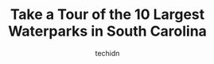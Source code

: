 ---
layout: ampstory
image: https://i0.wp.com/paketmu.com/wp-content/uploads/2023/06/richardsons-lake-water-park-0-in-south-carolina-1686368516.jpeg?resize=640,853
author: techidn
featured: false
description: Explore the diverse Waterpark scene in South Carolina, home to an incredible selection of 10 establishments catering to every taste. Whether youre in search of iconic favorites or undiscove
title: Take a Tour of the 10 Largest Waterparks in South Carolina
cover:
   title: Take a Tour of the 10 Largest Waterparks in South Carolina
   subtitle: RICKPATE
   background: https://paketmu.com/wp-content/uploads/2023/06/richardsons-lake-water-park-0-in-south-carolina-1686368516.jpeg

pages: 
 - layout: thirds
   top: <h1>#1 Family Kingdom Amusement Park</h1>
   bottom: "<p>This place was awesome. Now Im not saying it didnt cost money but if a resident of South Carolina buys your wristbands they can get up to 4 for half price. There are so</p>"
   background: https://paketmu.com/wp-content/uploads/2023/06/richardsons-lake-water-park-1-in-south-carolina-1686368517.jpeg
   backgroundblur: true
 - layout: thirds
   top: <h1>#2 Myrtle Waves Water Park</h1>
   bottom: "<p>Had an awesome time here. The rides were very well maintained and every one was extremely friendly. I also like how my little one could go on just about everything as wel</p>"
   background: https://paketmu.com/wp-content/uploads/2023/06/richardsons-lake-water-park-2-in-south-carolina-1686368517.jpeg
   cta:
      link: https://paketmu.com/take-a-tour-of-the-10-largest-waterparks-in-south-carolina/
      text: Take a Tour of the 10 Largest Waterparks in South Carolina
 - layout: thirds
   top: <h1>#3 Whirlin Waters Adventure Waterpark</h1>
   bottom: "<p>I brought my 2 daughters 5 & 7 for a day at the water park and was not disappointed. We came around 945am and there were already several cars parked and people waiting to</p>"
   background: https://paketmu.com/wp-content/uploads/2023/06/richardsons-lake-water-park-3-in-south-carolina-1686368518.jpeg
   cta:
      link: https://paketmu.com/take-a-tour-of-the-10-largest-waterparks-in-south-carolina/
      text: Take a Tour of the 10 Largest Waterparks in South Carolina
 - layout: thirds
   top: <h1>#4 Shipwreck Cove Town of Duncan</h1>
   bottom: "<p>119 S Spencer St, Duncan, SC 29334, United States</p>"
   background: https://images.unsplash.com/photo-1540457036297-448b6b99e91c?ixlib=rb-4.0.3&ixid=MnwxMjA3fDB8MHxwaG90by1wYWdlfHx8fGVufDB8fHx8&auto=format&fit=crop&w=640&h=853&q=80
   cta:
      link: https://paketmu.com/take-a-tour-of-the-10-largest-waterparks-in-south-carolina/
      text: Take a Tour of the 10 Largest Waterparks in South Carolina
 - layout: thirds
   top: <h1>#5 Neptune Island Waterpark</h1>
   bottom: "<p>1109 14th St, Hartsville, SC 29550, United States</p>"
   background: https://images.unsplash.com/photo-1536745287225-21d689278fd1?ixlib=rb-4.0.3&ixid=MnwxMjA3fDB8MHxwaG90by1wYWdlfHx8fGVufDB8fHx8&auto=format&fit=crop&w=640&h=853&q=80
   cta:
      link: https://paketmu.com/take-a-tour-of-the-10-largest-waterparks-in-south-carolina/
      text: Take a Tour of the 10 Largest Waterparks in South Carolina
 - layout: thirds
   top: <h1>#6 Discovery Island</h1>
   bottom: "<p>417 Baldwin Rd, Simpsonville, SC 29680, United States</p>"
   background: https://images.unsplash.com/photo-1510906594845-bc082582c8cc?ixlib=rb-4.0.3&ixid=MnwxMjA3fDB8MHxwaG90by1wYWdlfHx8fGVufDB8fHx8&auto=format&fit=crop&w=640&h=853&q=80
   cta:
      link: https://paketmu.com/take-a-tour-of-the-10-largest-waterparks-in-south-carolina/
      text: Take a Tour of the 10 Largest Waterparks in South Carolina
 - layout: thirds
   top: <h1>#7 Otter Creek Waterpark</h1>
   bottom: "<p>101 W Darby Rd, Greenville, SC 29609, United States</p>"
   background: https://images.unsplash.com/photo-1599422314077-f4dfdaa4cd09?ixlib=rb-4.0.3&ixid=MnwxMjA3fDB8MHxwaG90by1wYWdlfHx8fGVufDB8fHx8&auto=format&fit=crop&w=640&h=853&q=80
   cta:
      link: https://paketmu.com/take-a-tour-of-the-10-largest-waterparks-in-south-carolina/
      text: Take a Tour of the 10 Largest Waterparks in South Carolina
 - layout: thirds
   middle: Continue reading...
   background: https://images.unsplash.com/photo-1462556791646-c201b8241a94?ixlib=rb-4.0.3&ixid=MnwxMjA3fDB8MHxwaG90by1wYWdlfHx8fGVufDB8fHx8&auto=format&fit=crop&w=640&h=853&q=80
   cta:
      link: https://paketmu.com/take-a-tour-of-the-10-largest-waterparks-in-south-carolina/
      text: Take a Tour of the 10 Largest Waterparks in South Carolina
      
---